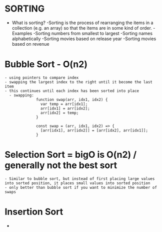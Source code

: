 # SORTING

-   What is sorting?
    -Sorting is the process of rearranging the items in a collection (e.g. an array) so that the items are in some kind of order.
    -Examples
    -Sorting numbers from smallest to largest
    -Sorting names alphabetically
    -Sorting movies based on release year
    -Sorting movies based on revenue

# Bubble Sort - O(n2)

    - using pointers to compare index
    - swapping the largest index to the right until it become the last item
    - this continues until each index has been sorted into place
      - swapping:
                  function swap(arr, idx1, idx2) {
                    var temp = arr[idx1];
                    arr[idx1] = arr[idx2];
                    arr[idx2] = temp;
                  }

                  const swap = (arr, idx1, idx2) => {
                    [arr[idx1], arr[idx2]] = [arr[idx2], arr[idx1]];
                  }

# Selection Sort = bigO is O(n2) / generally not the best sort

    - Similar to bubble sort, but instead of first placing large values into sorted position, it places small values into sorted position
    - only better than bubble sort if you want to minimize the number of swaps

# Insertion Sort

-
